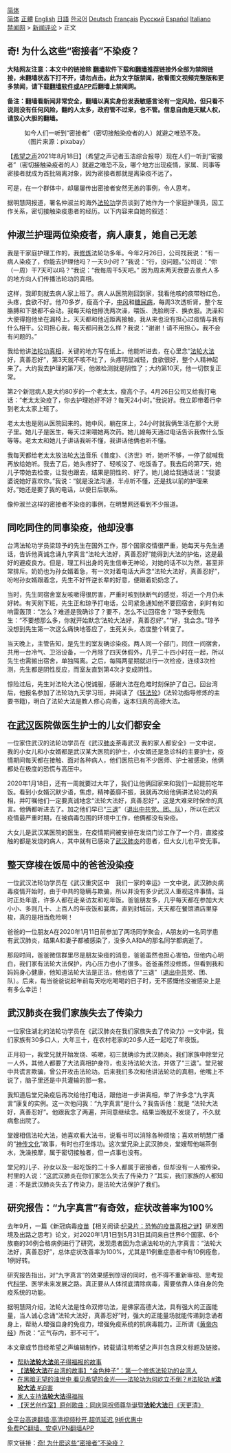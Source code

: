  <!-- 面包屑导航 --> <div class="breadcrumb"><!-- GTranslate: https://gtranslate.io/ -->  <div class="switcher notranslate">  <div class="selected">  <a href="#" onclick="return false;"> 简体</a>  </div>  <div class="option">  <a href="https://www.bannedbook.org" onclick="doGTranslate('zh-CN|zh-CN');jQuery('div.switcher div.selected a').html(jQuery(this).html());return false;" title="简体中文" class="nturl selected"> 简体</a>  <a href="https://www.bannedbook.org/zh-tw/" onclick="doGTranslate('zh-CN|zh-TW');jQuery('div.switcher div.selected a').html(jQuery(this).html());return false;" title="繁體中文" class="nturl"> 正體</a>  <a href="https://www.bannedbook.org/en/" onclick="doGTranslate('zh-CN|en');jQuery('div.switcher div.selected a').html(jQuery(this).html());return false;" title="English" class="nturl"> English</a>  <a href="https://www.bannedbook.org/ja/" onclick="doGTranslate('zh-CN|ja');jQuery('div.switcher div.selected a').html(jQuery(this).html());return false;" title="日本語" class="nturl"> 日語</a>  <a href="https://www.bannedbook.org/ko/" onclick="doGTranslate('zh-CN|ko');jQuery('div.switcher div.selected a').html(jQuery(this).html());return false;" title="한국어" class="nturl"> 한국어</a>  <a href="https://www.bannedbook.org/de/" onclick="doGTranslate('zh-CN|de');jQuery('div.switcher div.selected a').html(jQuery(this).html());return false;" title="Deutsch" class="nturl"> Deutsch</a>  <a href="https://www.bannedbook.org/fr/" onclick="doGTranslate('zh-CN|fr');jQuery('div.switcher div.selected a').html(jQuery(this).html());return false;" title="Français" class="nturl"> Français</a>  <a href="https://www.bannedbook.org/ru/" onclick="doGTranslate('zh-CN|ru');jQuery('div.switcher div.selected a').html(jQuery(this).html());return false;" title="Русский" class="nturl"> Русский</a>  <a href="https://www.bannedbook.org/es/" onclick="doGTranslate('zh-CN|es');jQuery('div.switcher div.selected a').html(jQuery(this).html());return false;" title="Español" class="nturl"> Español</a>  <a href="https://www.bannedbook.org/it/" onclick="doGTranslate('zh-CN|it');jQuery('div.switcher div.selected a').html(jQuery(this).html());return false;" title="Italiano" class="nturl"> Italiano</a>  </div>  </div>      <div class='breadcrumb-sub'><!-- Breadcrumb NavXT 6.3.0 --> <a href="https://www.bannedbook.org/" class="home">禁闻网</a> &gt; <a href="https://www.bannedbook.org/bnews/comments/" class="category">新闻评论</a> &gt; 正文</div></div><h2>奇! 为什么这些“密接者”不染疫？</h2> <p class="notice"><b>大陆网友注意：本文中的链接除 <a href="https://github.com/bannedbook/fanqiang" >翻墙</a>软件下载和<a href="https://github.com/killgcd/justmysocks/blob/master/README.md">翻墙推荐</a>链接外全部为禁网链接，未翻墙状态下打不开，请勿点击。此为文字版禁闻，欲看图文视频完整版和更多禁闻，请下载<a href="https://github.com/bannedbook/fanqiang">翻墙软件或APP</a>后翻墙上禁闻网。</p><p>备注：翻墙看新闻非常安全，翻墙以真实身份发表敏感言论有一定风险，但只看不说则没有任何风险，翻的人太多，政府管不过来，也不管。信息自由是天赋人权，请放心大胆的翻墙。</b></p>  <div class="entry"> <figure> <p><figcaption>如今人们一听到“密接者”（密切接触染疫者的人）就避之唯恐不及。（图片来源：pixabay）</figcaption></figure> <p>【<span class='wp_keywordlink_affiliate'><a href="https://www.soundofhope.org" title="希望之声" target="_blank">希望之声</a></span>2021年8月18日】（希望之声记者玉洁综合报导）现在人们一听到“密接者”（密切接触染疫者的人）就避之唯恐不及，哪个地方出现疫情，家属、同事等密接者就成为首批隔离对象，因为密接者那就是离染疫不远了。</p> <p>可是，在一个群体中，却屡屡传出密接者安然无恙的事例，令人思考。</p> <p>据明慧网报道，署名仲淑兰的海外<a href="https://www.bannedbook.org/bnews/tag/%e6%b3%95%e8%bd%ae%e5%8a%9f/" class="st_tag internal_tag" rel="tag" title="标签 法轮功 下的日志">法轮功</a>学员谈到了她作为一个家庭护理员，因工作关系，密切接触染疫患者的经历。以下内容来自她的叙述：</p> <h2>仲淑兰护理两位染疫者，病人康复，她自己无恙</h2> <p>我是干家庭护理工作的，我<span class='wp_keywordlink'><a href="https://www.qi-gong.me/" title="气功修炼网" target="_blank">修炼</a></span>法轮功多年。今年2月26日，公司找我说：“有一病人染疫了，你能去护理他吗？一天9小时？”我说：“行，没问题。”公司说：“你（一周）干7天可以吗？”我说：“我每周干5天吧。” 因为周末两天我要去景点人多的地方向人们传播法轮功的真相。</p> <p>这样，我即刻就去病人家上班了。病人从医院刚回到家，我看他咳的痰带粉红色，头疼，食欲不好。他70多岁，瘦高个子，<a href="https://www.bannedbook.org/bnews/tag/%E4%B8%AD%E9%A3%8E/" class="st_tag internal_tag" rel="tag" title="标签 中风 下的日志">中风</a>和<a href="https://www.bannedbook.org/bnews/tag/%e7%b3%96%e5%b0%bf%e7%97%85/" class="st_tag internal_tag" rel="tag" title="标签 糖尿病 下的日志">糖尿病</a>，每周3次透析肾，整个左胳膊和下肢都不会动。我每天给他擦洗两次澡，喂饭、洗脸刷牙、换衣服。洗澡和大便得抱他坐在漏椅上。天天都和他近距离接触，我从来也没有担心过疫情与我有什么相干。公司担心我，每天都问我怎么样？我说：“谢谢！请不用担心，我不会有问题的。”</p> <p>我给他讲<a href="https://www.bannedbook.org/bnews/tag/%e6%b3%95%e8%bd%ae%e5%8a%9f%e7%9c%9f%e7%9b%b8/" class="st_tag internal_tag" rel="tag" title="标签 法轮功真相 下的日志">法轮功真相</a>，关键的地方写在纸上。他能听进去，在心里念“<a href="https://www.bannedbook.org/bnews/tag/%e6%b3%95%e8%bd%ae%e5%a4%a7%e6%b3%95/" class="st_tag internal_tag" rel="tag" title="标签 法轮大法 下的日志">法轮大法</a>好，真善忍好”，第3天就不咳不吐了，头疼明显减轻，食欲很好，整个人精神起来了。大约我去护理的第7天，他做检测就是阴性了；大约第10天，他一切恢复正常。</p> <p>第2个新冠病人是大约80岁的一个老太太，瘦高个子。4月26日公司又给我打电话：“老太太染疫了，你去护理她好不好？每天24小时。”我说好。我立即带着行李到老太太家上班了。</p>  <p>老太太也是刚从医院回来的。她中风，躺在床上，24小时就我俩生活在那个大房子里。她儿子是医生，每天过来喂她两次药。她儿媳每天通过电话告诉我做什么饭等等。老太太和她儿子讲话我听不懂，我讲话他俩也听不懂。</p> <p>我每天都给老太太放法轮<a href="https://www.bannedbook.org/bnews/tag/%E5%A4%A7%E6%B3%95/" class="st_tag internal_tag" rel="tag" title="标签 大法 下的日志">大法</a>音乐《普度》、《济世》听，她听不够，一停了就喊我再放给她听。我去了后，她头疼好了、轻咳没了、吃饭香了。我去后的第7天，她儿子带她去检查，让我也跟去，结果是阴性的、好了。她儿媳给我通话说：“我婆婆说她好喜欢你。”我说：“就是没法沟通，半点听不懂，还是找以前的护理来好。”她还是要了我的电话，以便日后联系。</p> <p>像仲淑兰这样的密接者不染疫的事例，在明慧网还看到不少报道。</p> <h2>同吃同住的同事染疫，他却没事</h2> <p>台湾法轮功学员梁琼予的先生在国外工作，那个国家疫情很严重，她每天与先生通话，告诉他真诚念诵九字真言“法轮大法好，真善忍好”能得到大法的护佑，这是最好的避疫良方。但是，理工科出身的先生信奉无神论，对她的话不以为然，甚至非常排斥。奶奶也为孙女婿着急，有一次对着电话大声念“法轮大法好，真善忍好”，吩咐孙女婿跟着念，先生不好忤逆长辈的好意，便跟着奶奶念了。</p> <p>当时，先生同宿舍室友咳嗽得很厉害，严重时咳到快断气的感觉，将近一个月仍未好转。有天刚下班，先生正和琼予打电话，公司紧急通知他不要回宿舍，刹时有如响雷轰顶：“怎么？难道是我确诊了？要不，怎么不让回宿舍？”琼予安慰先生：“不要想那么多，你就开始默念‘法轮大法好，真善忍好’。”“好，我会念。”琼予没想到先生第一次这么痛快地答应了，生死关头，态度整个转变了。</p> <p>当天晚上，主管告知，是先生的室友确诊染疫。两人同一个部门，同住一间宿舍，共用一台冷气、卫浴设备，一个月除了四天休假外，几乎二十四小时在一起，所以先生也需搬出宿舍，单独隔离。之后，每隔两星期就进行一次检疫，连续3次检测，先生都是阴性反应，而室友直到第4次才变成阴性。</p> <p>惊险过后，先生对法轮大法心悦诚服，感谢大法在危难时刻保护了自己。回台湾后，他报名参加了法轮功九天学习班，并阅读了《<span class='wp_keywordlink'><a href="https://gb.falundafa.org/chigb/zfl.htm" title="《转法轮》" target="_blank">转法轮</a></span>》(法轮功指导修炼的主要书籍)，明白了法轮大法是教人修心向善，返本归真的高德大法。</p>  <h2>在<a href="https://www.bannedbook.org/bnews/tag/%e6%ad%a6%e6%b1%89/" class="st_tag internal_tag" rel="tag" title="标签 武汉 下的日志">武汉</a>医院做医生护士的儿女们都安全</h2> <p>一位家住武汉的法轮功学员在《武汉<a href="https://www.bannedbook.org/bnews/tag/%e8%82%ba%e7%82%8e/" class="st_tag internal_tag" rel="tag" title="标签 肺炎 下的日志">肺炎</a>荼毒武汉 我的家人都安全》一文中说，我的小女儿和小女婿都是武汉某大医院的护士，小女婿还是急诊科的主要护士，疫情期间每天都在接触、面对各种病人，他们医院已有不少医师、护士被感染，他俩都处在极度的恐慌与高压中。</p> <p>2020年1月18日，还有一周就要过大年了，我们让他俩回家来和我们一起提前吃年饭。看到小女婿沉默少语，焦虑，精神萎靡不振，我就再次给他俩讲法轮功的真相，并叮嘱他们一定要真诚地念“法轮大法好，真善忍好”，这是大难来时保命的真言。他俩都听进去了。加之他们早已“<span class='wp_keywordlink'><a href="http://tuidang.epochtimes.com/" title="三退-退出党团队" rel="nofollow" target="_blank">三退</a></span>”（<span class='wp_keywordlink'><a href="http://tuidang.epochtimes.com/" title="退出中共党、团、队" target="_blank">退出中共党、团、队</a></span>），所以在武汉疫情最严重时期，在被病毒包围的环境中工作，他俩都没有染疫。</p> <p>大女儿是武汉某医院的医生，在疫情期间被安排在发烧门诊工作了一个月，直接接触的都是发烧的病人，其中就有已感染了<a href="https://www.bannedbook.org/bnews/tag/%e6%ad%a6%e6%b1%89%e8%82%ba%e7%82%8e/" class="st_tag internal_tag" rel="tag" title="标签 武汉肺炎 下的日志">武汉肺炎</a>的患者，但大女儿也平安无事。</p> <h2>整天穿梭在饭局中的爸爸没染疫</h2> <p>一位武汉法轮功学员在《武汉重灾区中　我们一家的幸运》一文中说，武汉肺炎病毒疫情开始时，由于中共的隐瞒与欺骗，所以并没有多少武汉人重视这件事情。当时正处年底，许多人都在走亲访友和吃年饭。爸爸朋友多，几乎每天都在参加大大小小、多则几十、上百人的年夜饭和宴席，直到封城前，天天都在餐馆酒店里穿梭，真的是相当危险啊！</p> <p>爸爸的一位朋友A在2020年1月11日前参加了两场同学聚会，A朋友的一名同学患有武汉肺炎，结果A和妻子都被感染了，没多久A和A的那名同学都病逝了。</p> <p>那段时间，爸爸微信群里尽是朋友染疫的消息，爸爸虽然也担心害怕，但他内心明白，我们家有法轮大法保护，内心压力也小了很多。爸爸虽然没修炼，但看到我和妈妈身心健康，他知道法轮大法是正法，他也做了“三退”（<span class='wp_keywordlink'><a href="http://tuidang.epochtimes.com/" title="退出中共" target="_blank">退出中共</a></span>党、团、队）。后来，每当爸爸说起年前每天吃吃喝喝的日子时，无不感慨他没被感染上是有多么幸运！</p> <h2>武汉肺炎在我们家族失去了传染力</h2> <p>一位家住湖北的法轮功学员在《武汉肺炎在我们家族失去了传染力》一文中说，我们家族有30多口人，大年三十，在农村老家的20多人还一起吃了年夜饭。</p>  <p>正月初一，我堂兄就开始发烧、咳嗽，初三就确诊为武汉肺炎。我们家族中除堂兄一人外，其他人都要了大法真相护身符，也支持法轮大法，并做了“三退”。堂兄被中共谎言欺骗，曾公开攻击法轮功。后来我们多次和他讲法轮功的真相，他嘴上不说了，脑子里还是中共灌输的那一套。</p> <p>我知道后堂兄染疫后再次给他打电话，跟他进一步讲真相，举了许多念“九字真言”康复的实例。这一次他问我：“九字真言”是什么？我告诉他：就是 “法轮大法好，真善忍好”。他跟我念了两遍，并同意继续念。结果当晚就不发烧了，不久就病愈出院了。</p> <p>堂嫂相信法轮大法，她喜欢看大法书，说看书可以消除各种烦恼；喜欢听明慧广播的“<span class='wp_keywordlink'><a href="https://www.bannedbook.org/forum3/topic152.html" title="神传文化" target="_blank">神传文化</a></span>”故事，有时也打坐炼功。这次堂兄染上武汉肺炎，堂嫂帮他端茶倒水，洗澡按摩，属于密切接触者，但一点事也没有。</p> <p>堂兄的儿子、孙女以及一起吃饭的二十多人都属于密接者，但却没有一人被传染。村里的人说：“这武汉肺炎在你们家怎么失去了传染力？”其实，我们家族的人都知道：不是武汉肺炎失去了传染力，是法轮大法保护了我们。</p> <h2>研究报告：“九字真言”有奇效，症状改善率为100%</h2> <p>去年9月，一篇《新冠病毒<span class='wp_keywordlink'><a href="https://www.bannedbook.org/bnews/tculture/20160630/551027.html" title="疫苗" target="_blank">疫苗</a></span>【相关阅读:<a href='https://www.bannedbook.org/bnews/topimagenews/20180408/925060.html' target='_blank'>纪录片：恐怖的疫苗真相之谜</a>】研发困境及出路之思考》论文，对2020年1月1日到5月31日其间来自世界6个国家、6个族裔的36例合格病例进行了研究，发现患者因为念诵法轮功的九字真言：“法轮大法好，真善忍好”，总体症状改善率为100%，尤其是11例重症患者中有10例痊愈，1例好转。</p> <p>研究报告指出，对“九字真言”的效果感到惊讶的同时，也不得不重新审视、思考现代<span class='wp_keywordlink'><a href="https://www.bannedbook.org/forum11/topic309.html" title="禁片：“科学”的棍子" target="_blank">科学</a></span>、医学未来发展之路。真正要从人体彻底清除病毒，需要依靠人体自身的免疫系统的功能。</p> <p>据明慧网介绍，法轮大法是性命双修功法，是佛家高德大法，具有强大的正面能量，当人诚心念诵“法轮大法好，真善忍好”时，强大的正能量场就能传递到念诵者身上，帮助人增强自身的免疫力，增强免疫系统的抗病毒能力。正所谓《<span class='wp_keywordlink'><a href="https://www.bannedbook.org/forum24/topic3903.html" title="《黄帝内经》" target="_blank">黄帝内经</a></span>》所说：“正气存内，邪不可干”。</p>  <p>本文章或节目经希望之声编辑制作，转载请注明希望之声并包含原文标题及链接。 </p> <ul class='op-related-articles' title='相关阅读'> <li><a href='https://www.bannedbook.org/bnews/baitai/20210728/1595707.html' target='_blank'>帮助<b>法轮大法</b>弟子得福报的故事</a></li> <li><a href='https://www.bannedbook.org/bnews/comments/20210725/1593903.html' target='_blank'>【<b>法轮大法</b>在台湾的故事】“金色种子”：第一个修炼法轮功的台湾人</a></li> <li><a href='https://www.bannedbook.org/bnews/bannedvideo/20210714/1586761.html' target='_blank'>在黑暗无望的浊世中 看见希望的金光——法轮功为何屹立不倒？#法轮功 #<b>法轮大法</b> #迫害</a></li> <li><a href='https://www.bannedbook.org/bnews/aomi/supernatural/20210713/1586303.html' target='_blank'>家人支持<b>法轮大法</b>得福报</a></li> <li><a href='https://www.bannedbook.org/bnews/comments/20210701/1578192.html' target='_blank'>【天艺创作室】原创歌曲：同庆同祝师尊华诞暨<b>法轮大法</b>日《天更清》</a></li> </ul> <p class="texttj"> <a href="https://github.com/bannedbook/fanqiang/wiki/V2ray%E6%9C%BA%E5%9C%BA" target="_blank">全平台高速翻墙:高清视频秒开,超低延迟,9折优惠中</a><br/> <a href="https://github.com/bannedbook/fanqiang/wiki/%E7%A6%81%E9%97%BB%E7%BD%91%E5%AE%89%E5%8D%93%E7%BF%BB%E5%A2%99%E6%96%B0%E9%97%BBAPP" target="_blank">免费PC翻墙、安卓VPN翻墙APP</a></p><p>原文链接：<a class="src_link"  href="https://www.soundofhope.org/post/536612" target="_blank">奇! 为什麽这些“密接者”不染疫？</a></p><a name='sharetosocial'></a>  <div style="margin-bottom:5px;padding-bottom:5px;clear:both"> <div id="archive-pix-1" class="banner-ads"> <!-- AuctionX Display platform tag START --> <div id="26318x728x90x621x_ADSLOT2" clicktrack="%%CLICK_URL_ESC%%"></div> <!-- AuctionX Display platform tag END --> </div> <div id="archive-pix-2" class="banner-ads"> <!-- AuctionX Display platform tag START --> <div id="26315x300x250x621x_ADSLOT2" clicktrack="%%CLICK_URL_ESC%%"></div> <!-- AuctionX Display platform tag END --> </div> </div>  <div id="archive-pix-1" class="banner-ads"> <!-- AuctionX Display platform tag START --> <div id="26318x728x90x621x_ADSLOT3" clicktrack="%%CLICK_URL_ESC%%"></div> <!-- AuctionX Display platform tag END --> </div> </div><!--END ENTRY--> 